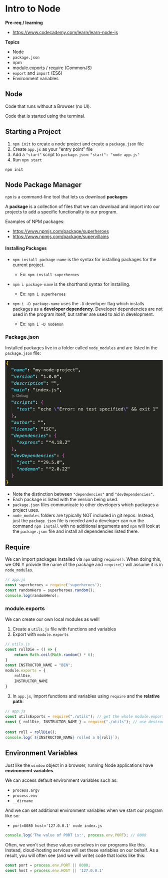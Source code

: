 # Intro to Node

**Pre-req / learning**
* https://www.codecademy.com/learn/learn-node-js

**Topics**
* Node
* `package.json`
* npm
* module.exports / require (CommonJS)
* `export` and `import` (ES6)
* Environment variables

## Node

Code that runs without a Browser (no UI).

Code that is started using the terminal.

## Starting a Project

1. `npm init` to create a node project and create a `package.json` file
2. Create `app.js` as your "entry point" file
3. Add a `"start"` script to `package.json`: `"start": "node app.js"`
4. Run `npm start`

```
npm init
```

## Node Package Manager

`npm` is a command-line tool that lets us download **packages**

A **package** is a collection of files that we can download and import into our projects to add a specific functionality to our program.

Examples of NPM packages:
* https://www.npmjs.com/package/superheroes
* https://www.npmjs.com/package/supervillains

#### Installing Packages

* `npm install package-name` is the syntax for installing packages for the current project.

    * Ex: `npm install superheroes`

* `npm i package-name` is the shorthand syntax for installing.
    * Ex: `npm i superheroes`

* `npm i -D package-name` uses the `-D` developer flag which installs packages as a **developer dependency**. Developer dependencies are not used in the program itself, but rather are used to aid in development.
    * Ex: `npm i -D nodemon`


### Package.json

Installed packages live in a folder called `node_modules` and are listed in the `package.json` file:

![](img/package.json.png)

* Note the distinction between `"dependencies"` and `"devDependencies"`.
* Each package is listed with the version being used.
* `package.json` files communicate to other developers which packages a project uses. 
* `node_modules` folders are typically NOT included in git repos. Instead, just the `package.json` file is needed and a developer can run the command `npm install` with no additional arguments and `npm` will look at the `package.json` file and install all dependencies listed there.

## Require

We can import packages installed via `npm` using `require()`. When doing this, we ONLY provide the name of the package and `require()` will assume it is in `node_modules`. 

```js
// app.js
const superheroes = require('superheroes');
const randomHero = superheroes.random();
console.log(randomHero);
```

### module.exports

We can create our own local modules as well!

1. Create a `utils.js` file with functions and variables
2. Export with `module.exports`

```js
// utils.js
const rollDie = () => {
    return Math.ceil(Math.random() * 6);
}
const INSTRUCTOR_NAME = "BEN";
module.exports = {
    rollDie,
    INSTRUCTOR_NAME
}
```

3. In `app.js`, import functions and variables using `require` and the **relative path**:

```js
// app.js
const utilsExports = require("./utils"); // get the whole module.exports object
const { rollDie, INSTRUCTOR_NAME } = require("./utils"); // use destructuring

const roll = rollDie();
console.log(`${INSTRUCTOR_NAME} rolled a ${roll}`);
```

## Environment Variables

Just like the `window` object in a browser, running Node applications have **environment variables**. 

We can access default environment variables such as:
* `process.argv`
* `process.env`
* `__dirname`

And we can set additional environment variables when we start our program like so:

* `port=8080 host='127.0.0.1' node index.js`

```js
console.log('The value of PORT is:', process.env.PORT); // 8080
```

Often, we won't set these values ourselves in our programs like this. Instead, cloud-hosting services will set these variables on our behalf. As a result, you will often see (and we will write) code that looks like this:

```js
const port = process.env.PORT || 8000;
const host = process.env.HOST || '127.0.0.1'
```

